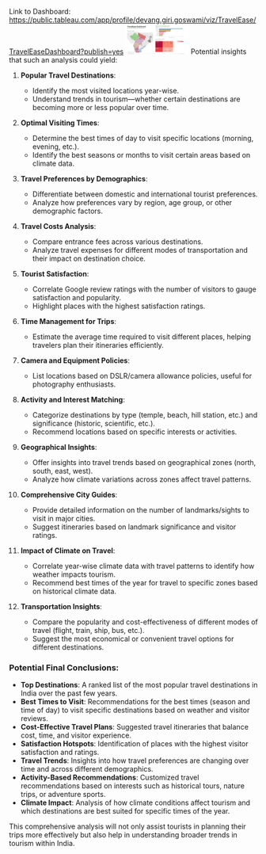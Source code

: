 Link to Dashboard: https://public.tableau.com/app/profile/devang.giri.goswami/viz/TravelEase/TravelEaseDashboard?publish=yes
<img src="dashboard.jpeg" width="128"/>
Potential insights that such an analysis could yield:

1. **Popular Travel Destinations**:
   - Identify the most visited locations year-wise.
   - Understand trends in tourism—whether certain destinations are becoming more or less popular over time.

2. **Optimal Visiting Times**:
   - Determine the best times of day to visit specific locations (morning, evening, etc.).
   - Identify the best seasons or months to visit certain areas based on climate data.

3. **Travel Preferences by Demographics**:
   - Differentiate between domestic and international tourist preferences.
   - Analyze how preferences vary by region, age group, or other demographic factors.

4. **Travel Costs Analysis**:
   - Compare entrance fees across various destinations.
   - Analyze travel expenses for different modes of transportation and their impact on destination choice.

5. **Tourist Satisfaction**:
   - Correlate Google review ratings with the number of visitors to gauge satisfaction and popularity.
   - Highlight places with the highest satisfaction ratings.

6. **Time Management for Trips**:
   - Estimate the average time required to visit different places, helping travelers plan their itineraries efficiently.

7. **Camera and Equipment Policies**:
   - List locations based on DSLR/camera allowance policies, useful for photography enthusiasts.

8. **Activity and Interest Matching**:
   - Categorize destinations by type (temple, beach, hill station, etc.) and significance (historic, scientific, etc.).
   - Recommend locations based on specific interests or activities.

9. **Geographical Insights**:
   - Offer insights into travel trends based on geographical zones (north, south, east, west).
   - Analyze how climate variations across zones affect travel patterns.

10. **Comprehensive City Guides**:
    - Provide detailed information on the number of landmarks/sights to visit in major cities.
    - Suggest itineraries based on landmark significance and visitor ratings.

11. **Impact of Climate on Travel**:
    - Correlate year-wise climate data with travel patterns to identify how weather impacts tourism.
    - Recommend best times of the year for travel to specific zones based on historical climate data.

12. **Transportation Insights**:
    - Compare the popularity and cost-effectiveness of different modes of travel (flight, train, ship, bus, etc.).
    - Suggest the most economical or convenient travel options for different destinations.

### Potential Final Conclusions:

- **Top Destinations**: A ranked list of the most popular travel destinations in India over the past few years.
- **Best Times to Visit**: Recommendations for the best times (season and time of day) to visit specific destinations based on weather and visitor reviews.
- **Cost-Effective Travel Plans**: Suggested travel itineraries that balance cost, time, and visitor experience.
- **Satisfaction Hotspots**: Identification of places with the highest visitor satisfaction and ratings.
- **Travel Trends**: Insights into how travel preferences are changing over time and across different demographics.
- **Activity-Based Recommendations**: Customized travel recommendations based on interests such as historical tours, nature trips, or adventure sports.
- **Climate Impact**: Analysis of how climate conditions affect tourism and which destinations are best suited for specific times of the year.

This comprehensive analysis will not only assist tourists in planning their trips more effectively but also help in understanding broader trends in tourism within India.
